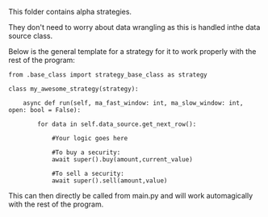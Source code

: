This folder contains alpha strategies.

They don't need to worry about data wrangling as this is handled inthe data source class.

Below is the general template for a strategy for it to work properly with the rest of the program:

```
from .base_class import strategy_base_class as strategy

class my_awesome_strategy(strategy):

    async def run(self, ma_fast_window: int, ma_slow_window: int, open: bool = False):

        for data in self.data_source.get_next_row():

            #Your logic goes here

            #To buy a security:
            await super().buy(amount,current_value)

            #To sell a security:
            await super().sell(amount,value)
```

This can then directly be called from main.py and will work automagically with the rest of the program.
